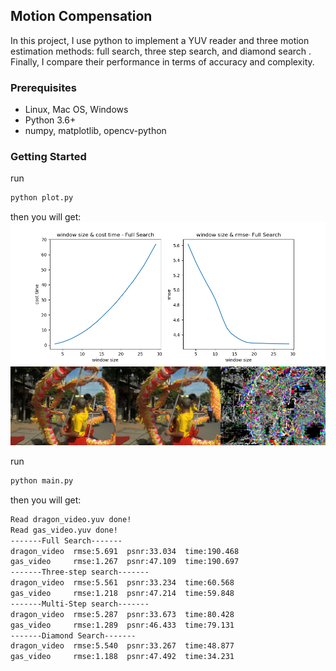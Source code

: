 ## Motion Compensation
In this project, I use python to implement a YUV reader and three motion estimation methods: full search, three step search, and diamond search . Finally, I compare their performance in terms of accuracy and complexity.<br>
###  Prerequisites
  - Linux, Mac OS, Windows<br>
  - Python 3.6+<br>
  - numpy, matplotlib, opencv-python<br>
### Getting Started
run<br>
```bash
python plot.py
```
then you will get:<br>
![image](./images/Figure_1.png)<br>
![image](./images/full_search_winsize=20.png)<br>

run<br>
```bash
python main.py
```
then you will get:<br>
```bash
Read dragon_video.yuv done!
Read gas_video.yuv done!
-------Full Search-------
dragon_video  rmse:5.691  psnr:33.034  time:190.468
gas_video     rmse:1.267  psnr:47.109  time:190.697
-------Three-step search-------
dragon_video  rmse:5.561  psnr:33.234  time:60.568
gas_video     rmse:1.218  psnr:47.214  time:59.848
-------Multi-Step search-------
dragon_video  rmse:5.287  psnr:33.673  time:80.428
gas_video     rmse:1.289  psnr:46.433  time:79.131
-------Diamond Search-------
dragon_video  rmse:5.540  psnr:33.267  time:48.877
gas_video     rmse:1.188  psnr:47.492  time:34.231
```


